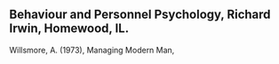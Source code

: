 ## Behaviour and Personnel Psychology, Richard Irwin, Homewood, IL.

Willsmore, A. (1973), Managing Modern Man,